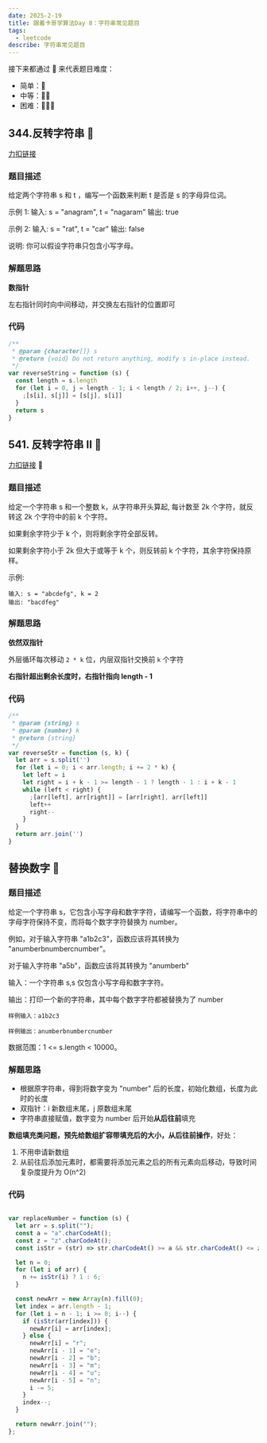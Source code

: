 ```yaml
---
date: 2025-2-19
title: 跟着卡哥学算法Day 8：字符串常见题目
tags:
  - leetcode
describe: 字符串常见题目
---
```


接下来都通过 🌟 来代表题目难度：

- 简单：🌟
- 中等：🌟🌟
- 困难：🌟🌟🌟

## 344.反转字符串 🌟

[力扣链接](https://leetcode.cn/problems/valid-anagram/description/)

### 题目描述

给定两个字符串 s 和 t ，编写一个函数来判断 t 是否是 s 的字母异位词。

示例 1: 输入: s = "anagram", t = "nagaram" 输出: true

示例 2: 输入: s = "rat", t = "car" 输出: false

说明: 你可以假设字符串只包含小写字母。

### 解题思路

**数指针**

左右指针同时向中间移动，并交换左右指针的位置即可

### 代码

```js
/**
 * @param {character[]} s
 * @return {void} Do not return anything, modify s in-place instead.
 */
var reverseString = function (s) {
  const length = s.length
  for (let i = 0, j = length - 1; i < length / 2; i++, j--) {
    ;[s[i], s[j]] = [s[j], s[i]]
  }
  return s
}
```

## 541. 反转字符串 II 🌟

[力扣链接](https://leetcode.cn/problems/reverse-string-ii/description/) 🌟

### 题目描述

给定一个字符串 s 和一个整数 k，从字符串开头算起, 每计数至 2k 个字符，就反转这 2k 个字符中的前 k 个字符。

如果剩余字符少于 k 个，则将剩余字符全部反转。

如果剩余字符小于 2k 但大于或等于 k 个，则反转前 k 个字符，其余字符保持原样。

示例:

```text
输入: s = "abcdefg", k = 2
输出: "bacdfeg"
```

### 解题思路

**依然双指针**

外层循环每次移动 `2 * k` 位，内层双指针交换前 `k` 个字符

**右指针超出剩余长度时，右指针指向 length - 1**

### 代码

```js
/**
 * @param {string} s
 * @param {number} k
 * @return {string}
 */
var reverseStr = function (s, k) {
  let arr = s.split('')
  for (let i = 0; i < arr.length; i += 2 * k) {
    let left = i
    let right = i + k - 1 >= length - 1 ? length - 1 : i + k - 1
    while (left < right) {
      ;[arr[left], arr[right]] = [arr[right], arr[left]]
      left++
      right--
    }
  }
  return arr.join('')
}
```

## 替换数字 🌟

### 题目描述

给定一个字符串 s，它包含小写字母和数字字符，请编写一个函数，将字符串中的字母字符保持不变，而将每个数字字符替换为 number。

例如，对于输入字符串 "a1b2c3"，函数应该将其转换为 "anumberbnumbercnumber"。

对于输入字符串 "a5b"，函数应该将其转换为 "anumberb"

输入：一个字符串 s,s 仅包含小写字母和数字字符。

输出：打印一个新的字符串，其中每个数字字符都被替换为了 number

```text
样例输入：a1b2c3

样例输出：anumberbnumbercnumber
```

数据范围：1 <= s.length < 10000。

### 解题思路

- 根据原字符串，得到将数字变为 "number" 后的长度，初始化数组，长度为此时的长度
- 双指针：i 新数组末尾，j 原数组末尾
- 字符串直接赋值，数字变为 number 后开始**从后往前**填充

**数组填充类问题，预先给数组扩容带填充后的大小，从后往前操作**，好处：

1. 不用申请新数组
2. 从前往后添加元素时，都需要将添加元素之后的所有元素向后移动，导致时间复杂度提升为 O(n^2)


### 代码

```js

var replaceNumber = function (s) {
  let arr = s.split("");
  const a = "a".charCodeAt();
  const z = "z".charCodeAt();
  const isStr = (str) => str.charCodeAt() >= a && str.charCodeAt() <= z;

  let n = 0;
  for (let i of arr) {
    n += isStr(i) ? 1 : 6;
  }

  const newArr = new Array(n).fill(0);
  let index = arr.length - 1;
  for (let i = n - 1; i >= 0; i--) {
    if (isStr(arr[index])) {
      newArr[i] = arr[index];
    } else {
      newArr[i] = "r";
      newArr[i - 1] = "e";
      newArr[i - 2] = "b";
      newArr[i - 3] = "m";
      newArr[i - 4] = "u";
      newArr[i - 5] = "n";
      i -= 5;
    }
    index--;
  }

  return newArr.join("");
};
```
